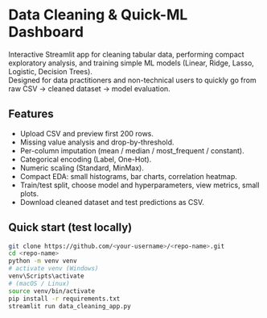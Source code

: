 # Data Cleaning & Quick-ML Dashboard

Interactive Streamlit app for cleaning tabular data, performing compact exploratory analysis, and training simple ML models (Linear, Ridge, Lasso, Logistic, Decision Trees).  
Designed for data practitioners and non-technical users to quickly go from raw CSV → cleaned dataset → model evaluation.

## Features
- Upload CSV and preview first 200 rows.
- Missing value analysis and drop-by-threshold.
- Per-column imputation (mean / median / most_frequent / constant).
- Categorical encoding (Label, One-Hot).
- Numeric scaling (Standard, MinMax).
- Compact EDA: small histograms, bar charts, correlation heatmap.
- Train/test split, choose model and hyperparameters, view metrics, small plots.
- Download cleaned dataset and test predictions as CSV.

## Quick start (test locally)
```bash
git clone https://github.com/<your-username>/<repo-name>.git
cd <repo-name>
python -m venv venv
# activate venv (Windows)
venv\Scripts\activate
# (macOS / Linux)
source venv/bin/activate
pip install -r requirements.txt
streamlit run data_cleaning_app.py
